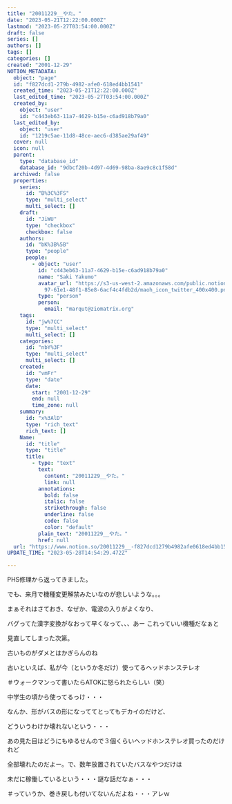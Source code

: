 ```yaml
---
title: "20011229__やた。"
date: "2023-05-21T12:22:00.000Z"
lastmod: "2023-05-27T03:54:00.000Z"
draft: false
series: []
authors: []
tags: []
categories: []
created: "2001-12-29"
NOTION_METADATA:
  object: "page"
  id: "f827dcd1-279b-4982-afe0-618ed4bb1541"
  created_time: "2023-05-21T12:22:00.000Z"
  last_edited_time: "2023-05-27T03:54:00.000Z"
  created_by:
    object: "user"
    id: "c443eb63-11a7-4629-b15e-c6ad918b79a0"
  last_edited_by:
    object: "user"
    id: "1219c5ae-11d8-48ce-aec6-d385ae29af49"
  cover: null
  icon: null
  parent:
    type: "database_id"
    database_id: "9dbcf20b-4d97-4d69-98ba-8ae9c8c1f58d"
  archived: false
  properties:
    series:
      id: "B%3C%3FS"
      type: "multi_select"
      multi_select: []
    draft:
      id: "JiWU"
      type: "checkbox"
      checkbox: false
    authors:
      id: "bK%3B%5B"
      type: "people"
      people:
        - object: "user"
          id: "c443eb63-11a7-4629-b15e-c6ad918b79a0"
          name: "Saki Yakumo"
          avatar_url: "https://s3-us-west-2.amazonaws.com/public.notion-static.com/3ad1c4\
            97-61e1-48f1-85e8-6acf4c4fdb2d/maoh_icon_twitter_400x400.png"
          type: "person"
          person:
            email: "marqut@ziomatrix.org"
    tags:
      id: "jw%7CC"
      type: "multi_select"
      multi_select: []
    categories:
      id: "nbY%3F"
      type: "multi_select"
      multi_select: []
    created:
      id: "vmFr"
      type: "date"
      date:
        start: "2001-12-29"
        end: null
        time_zone: null
    summary:
      id: "x%3AlD"
      type: "rich_text"
      rich_text: []
    Name:
      id: "title"
      type: "title"
      title:
        - type: "text"
          text:
            content: "20011229__やた。"
            link: null
          annotations:
            bold: false
            italic: false
            strikethrough: false
            underline: false
            code: false
            color: "default"
          plain_text: "20011229__やた。"
          href: null
  url: "https://www.notion.so/20011229__-f827dcd1279b4982afe0618ed4bb1541"
UPDATE_TIME: "2023-05-28T14:54:29.472Z"

---
```

<link rel="stylesheet" href="https://cdn.jsdelivr.net/npm/katex@0.16.2/dist/katex.min.css" integrity="sha384-bYdxxUwYipFNohQlHt0bjN/LCpueqWz13HufFEV1SUatKs1cm4L6fFgCi1jT643X" crossorigin="anonymous">


PHS修理から返ってきました。


でも、来月で機種変更解禁みたいなのが悲しいような。。。


まぁそれはさておき、なぜか、電波の入りがよくなり、


バグってた漢字変換がなおって早くなって、、、あー これっていい機種だなぁと


見直してしまった次第。


古いものがダメとはかぎらんのね


古いといえば、私が今（というか冬だけ）使ってるヘッドホンステレオ


＃ウォークマンって書いたらATOKに怒られたらしい（笑）


中学生の頃から使ってるっけ・・・


なんか、形がバスの形になっててとってもデカイのだけど、


どういうわけか壊れないという・・・


あの見た目はどうにもゆるせんので３個くらいヘッドホンステレオ買ったのだけれど


全部壊れたのだよー。で、数年放置されていたバスなやつだけは


未だに稼働しているという・・・謎な話だなぁ・・・


＃っていうか、巻き戻しも付いてないんだよね・・・アレｗ


